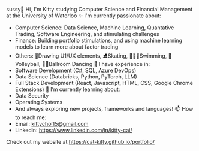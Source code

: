 sussy👋 Hi, I'm Kitty studying Computer Science and Financial Management at the University of Waterloo 
✨ I'm currently passionate about:
  - Computer Science: Data Science, Machine Learning, Quantative Trading, Software Engineering, and stimulating challenges
  - Finance: Building portfolio stimulations, and using machine learning models to learn more about factor trading
  - Others: 🎨Drawing U1/UX elements, ⛸️Skating, 🏊🏻‍♀️Swimming, 🏐Volleyball, 💃🏻Ballroom Dancing
🚀 I have experience in:
  - Software Development (C#, SQL, Azure DevOps)
  - Data Science (Databricks, Python, PyTorch, LLM)
  - Full Stack Development (React, Javascript, HTML, CSS, Google Chrome Extensions)
🌱 I’m currently learning about:
  - Data Security
  - Operating Systems
  - And always exploring new projects, frameworks and languages!
📫 How to reach me:
  - Email: kittychoi15@gmail.com
  - Linkedin: https://www.linkedin.com/in/kitty-cai/
 
Check out my website at https://cat-kitty.github.io/portfolio/

<!--
**cat-kitty/cat-kitty** is a ✨ _special_ ✨ repository because its `README.md` (this file) appears on your GitHub profile.

Here are some ideas to get you started:

- 🔭 I’m currently working on ...
- 🌱 I’m currently learning ...
- 👯 I’m looking to collaborate on ...
- 🤔 I’m looking for help with ...
- 💬 Ask me about ...
- 📫 How to reach me: ...
- 😄 Pronouns: ...
- ⚡ Fun fact: ...
-->
